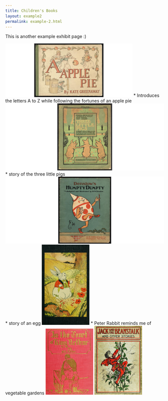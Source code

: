 ```yaml
---
title: Children's Books
layout: example2
permalink: example-2.html
---
```


This is another example exhibit page :)

<img src="assets\pics\apple.png" alt="A is for Apple picture" width="400px"/>
* Introduces the letters A to Z while following the fortunes of an apple pie

<img src="assets\pics\pigs.png" alt="Three little pigs" width="500px" align:left/>
* story of the three little pigs

<img src="assets\pics\humpty.png" alt="Humpty Dumpty sat on a wall" width="500px" position="center"/>
* story of an egg

<img src="assets\pics\peter.jpg" alt="Peter Rabbit" width="150px"/>
* Peter Rabbit reminds me of vegetable gardens

<img src="assets\pics\arthur.jpg" alt="King Aurthor" width="150px"/>

<img src="assets\pics\jack.jpg" alt="Jack and the beanstalk" width="150px"/>
